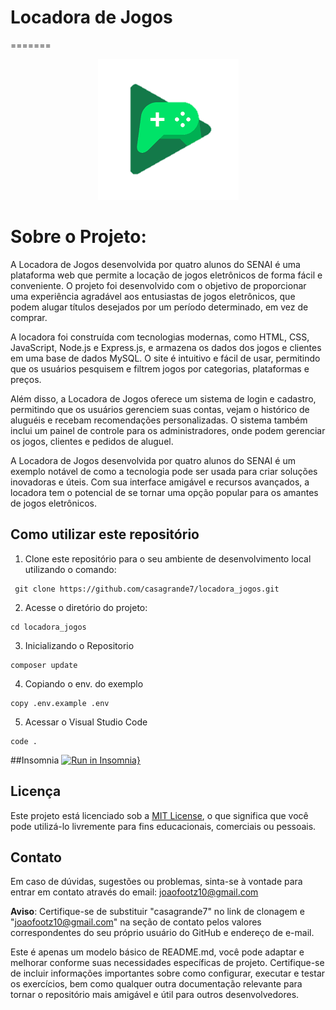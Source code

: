 # Locadora de Jogos
=======
<div align= "center">

![Logo](https://github.com/casagrande7/locadora_jogos/blob/main/app/Assets/imagem/logoJogos.png)
</div>

# Sobre o Projeto:
A Locadora de Jogos desenvolvida por quatro alunos do SENAI é uma plataforma web que permite a locação de jogos eletrônicos de forma fácil e conveniente. O projeto foi desenvolvido com o objetivo de proporcionar uma experiência agradável aos entusiastas de jogos eletrônicos, que podem alugar títulos desejados por um período determinado, em vez de comprar.

A locadora foi construída com tecnologias modernas, como HTML, CSS, JavaScript, Node.js e Express.js, e armazena os dados dos jogos e clientes em uma base de dados MySQL. O site é intuitivo e fácil de usar, permitindo que os usuários pesquisem e filtrem jogos por categorias, plataformas e preços.

Além disso, a Locadora de Jogos oferece um sistema de login e cadastro, permitindo que os usuários gerenciem suas contas, vejam o histórico de aluguéis e recebam recomendações personalizadas. O sistema também inclui um painel de controle para os administradores, onde podem gerenciar os jogos, clientes e pedidos de aluguel.

A Locadora de Jogos desenvolvida por quatro alunos do SENAI é um exemplo notável de como a tecnologia pode ser usada para criar soluções inovadoras e úteis. Com sua interface amigável e recursos avançados, a locadora tem o potencial de se tornar uma opção popular para os amantes de jogos eletrônicos.

## Como utilizar este repositório

1. Clone este repositório para o seu ambiente de desenvolvimento local utilizando o comando:
```
 git clone https://github.com/casagrande7/locadora_jogos.git
```
2. Acesse o diretório do projeto:
```
cd locadora_jogos
```
3. Inicializando o Repositorio
```
composer update
```
4. Copiando o env. do exemplo
```
copy .env.example .env
```

5. Acessar o Visual Studio Code
```
code .
```


##Insomnia
[![Run in Insomnia}](https://insomnia.rest/images/run.svg)](https://insomnia.rest/run/?label=locadora_jogos&uri=https%3A%2F%2Fraw.githubusercontent.com%2Fcasagrande7%2Flocadora_jogos%2Fmain%2FInsomnia-All_2024-05-09.json)

## Licença

Este projeto está licenciado sob a [MIT License](LICENSE), o que significa que você pode utilizá-lo livremente para fins educacionais, comerciais ou pessoais.

## Contato
Em caso de dúvidas, sugestões ou problemas, sinta-se à vontade para entrar em contato através do email: joaofootz10@gmail.com

**Aviso**: Certifique-se de substituir "casagrande7" no link de clonagem e "joaofootz10@gmail.com" na seção de contato pelos valores correspondentes do seu próprio usuário do GitHub e endereço de e-mail.

Este é apenas um modelo básico de README.md, você pode adaptar e melhorar conforme suas necessidades específicas de projeto. Certifique-se de incluir informações importantes sobre como configurar, executar e testar os exercícios, bem como qualquer outra documentação relevante para tornar o repositório mais amigável e útil para outros desenvolvedores.
